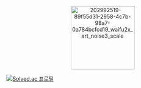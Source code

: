 <p align="center" style="...">
  <img width="167" alt="202992519-89f55d31-2958-4c7b-98a7-0a784bcfcd19_waifu2x_art_noise3_scale" src="https://user-images.githubusercontent.com/110071838/202999130-a9b9f4f3-757f-4a92-80c3-4c84331f0ff4.png">

</p>





[![Solved.ac
프로필](http://mazassumnida.wtf/api/generate_badge?boj={handle})](https://solved.ac/{handle})






<!--
**hyein5391/hyein5391** is a ✨ _special_ ✨ repository because its `README.md` (this file) appears on your GitHub profile.

Here are some ideas to get you started:

- 🔭 I’m currently working on ...
- 🌱 I’m currently learning ...
- 👯 I’m looking to collaborate on ...
- 🤔 I’m looking for help with ...
- 💬 Ask me about ...
- 📫 How to reach me: ...
- 😄 Pronouns: ...
- ⚡ Fun fact: ...
-->
